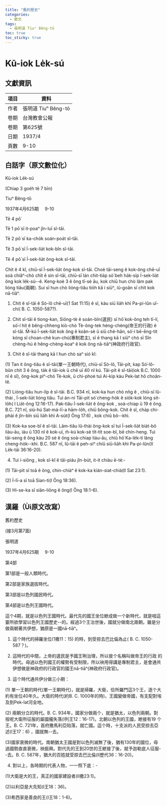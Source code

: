 ```yaml
---
title: "舊約歷史"
categories:
  - 散文
tags:
  - 張明道 Tiuⁿ Bêng-tō
toc: true
toc_sticky: true
---
```


# Kū-iok Le̍k-sú

## 文獻資訊

| 項目 | 資料 |
|---|---|
| 作者 | 張明道 Tiuⁿ Bêng-tō |
| 卷期 | 台灣教會公報 |
| 卷期 | 第625號 |
| 日期 | 1937/4 |
| 頁數 | 9-10 |

## 白話字（原文數位化）

Kū-iok Le̍k-sú

(Chiap 3 goe̍h tē 7 bīn)

Tiuⁿ Bêng-tō

1937年4月625期     9-10

Tē 4 pō͘

Tē 1 pō͘ sī it-poaⁿ jîn-luī sî-tāi.

Tē 2 pō͘ sī ka-cho̍k soán-poa̍t sî-tāi.

Tē 3 pō͘ sī Í-sek-lia̍t kok-bîn sî-tāi.

Tē 4 pō͘ sī Í-sek-lia̍t ông-kok sî-tāi.

Chit ê 4 kî, chiū-sī Í-sek-lia̍t ông-kok sî-tāi. Choè tāi-seng ê kok-ông chē-uī soà chiâⁿ-chò chi̍t ê sin sî-tāi, chiū-sī lán chit-tia̍p só͘ beh ha̍k-si̍p Í-sek-lia̍t ông kok le̍k-sú--ê. Keng-koè 3 ê ông tī-sè āu, kok chiū hun chò lâm pak lióng tiâu(兩朝). Sui sī hun chò lióng-tiâu tio̍h kā i siūⁿ, iû-goân sī chi̍t kok nā-tiāⁿ.

1. Chit ê sî-tāi ê Sò-lô chē-uī(1 Sat 11:15) ê sî, kàu siū lia̍h khì Pa-pí-lûn uî-chí( B. C. 1050-587?).

2. Chit sî-tāi ê tiong-kan, Siōng-tè ê soán-bîn(選民) sī hō͘ kok-ông teh tī-lí, só͘-í hit ê bêng-chheng kiò-chò Tè-ông-tek héng-chèng(帝王的行政) ê sî-tāi. M̄-kú Í-sek-lia̍t kok ông ê koân-sè ū siū chè-hān, só͘-í bē-ēng-tit kóng sī choan-chè kun-chú(專制君主), sī ē thang kā I siūⁿ chò sī Sîn chèng-hú ê hêng-chèng-koaⁿ ê kok ông nā-tiāⁿ(神政府行政官).

3. Chit ê sî-tāi thang kā I hun chò saⁿ sió kî:

(1) Tan it ông-tiâu ê sî-tāi(單一王朝時代), chiū-sī Sò-lô, Tāi-pi̍t, kap Só͘-lô-bûn chit 3 ê ông, ta̍k ê tāi-iok ū chē uī 40 nî kú. Tāi-pi̍t ê sî-tāi(iok B.C. 1000 nî ê sî), ông-kok pìⁿ-chò Tè-kok, ū chi-phoè tuì Ai-ki̍p kàu Pek-lat hô choân-tē.

(2) Lióng-tiâu hun-li̍p ê sî-tāi. B.C. 934 nî, kok-ka hun chò nn̄g ê , chiū-sī Iû-thài , Í-sek-lia̍t lióng tiâu. Tuì án-ni Tāi-pi̍t só͘ cheng-ho̍k ê sio̍k-kok lóng sit-lo̍h( I Lia̍t-ông 12:16-17). Pak-tiâu Í-sek-lia̍t ê ông-kok , soà-chiap ū 19 ê ông. B.C. 721 nî, siú-hú Sat-má-lī-a hām-lo̍h, chiū bông-kok. Chit ê sî, cha̍p chi-phài ê jîn-bîn siū lia̍h khì A-su̍t(I Ông 17:6) , kok chiū bô--khì.

(3) Kok-ka soe-bî ê sî-tāi. Lâm-tiâu Iû-thài ông-kok sī tuì Í-sek-lia̍t bia̍t-bô liáu-āu, iáu ū 130 nî ê kok-uī, m̄-kú kok-sè ti̍t-ti̍t soe-bî, bē chín-heng. Tuì tāi-seng ê ông kàu 20 sè ê ông soà-chiap liáu-āu, chiū hō͘ Ka-le̍k-tí lâng cheng-ho̍k--khì. B.C. 587 nî, Iû-tāi ê peh-sìⁿ chiū siū-lia̍h khì Pa-pí-lûn(II Le̍k-tāi 36:16-20).

4. Tuì í-siōng , kok sî-kî ê tāi-piáu jîn-bu̍t, it-it chiàu ē-té:-

(1) Tāi-pi̍t sī toā ê ông, chin-chiàⁿ ê kok-ka kiàn-siat-chiá(II Sat 23:1).

(2) Í-lī-a sī toā Sian-ti(I Ông 18:36).

(3) Hi-se-ka sī siān-liông ê ông(I Ông 18:1-6).

## 漢羅（Ùi原文改寫）

舊約歷史

(接3月第7面)

張明道

1937年4月625期     9-10

第4部

第1部是一般人類時代。

第2部是家族選拔時代。

第3部是以色列國民時代。

第4部是以色列王國時代。

這个4期，就是以色列王國時代。最代先的國王坐位紲成做一个新時代，就是咱這霎所欲學習以色列王國歷史--的。經過3个王治世後，國就分做南北兩朝。雖是分做兩朝著共伊想，猶原是一國nā-tiāⁿ。

1. 這个時代的掃羅坐位(1撒11：15) 的時，到受掠去巴比倫為止( B. C. 1050-587？)。

2. 這時代的中間，上帝的選民是予國王咧治理，所以彼个名稱叫做帝王的行政 的時代。毋過以色列國王的權勢有受制限，所以袂用得講是專制君主，是會通共伊想做是神政府的行政官的國王nā-tiāⁿ(神政府行政官)。

3. 這个時代通共伊分做三小期：

(1) 單一王朝的時代(單一王朝時代)，就是掃羅，大衛，佮所羅門這3个王，逐个大約有坐位40年久。大衛的時代(約B. C. 1000年的時)，王國變做帝國，有支配對埃及到Pek-lat河全地。

(2) 兩朝分立的時代。B. C. 934年，國家分做兩个，就是猶太，以色列兩朝。對按呢大衛所征服的屬國攏失落(I列王12：16-17)。北朝以色列的王國，紲接有19 个王。B. C. 721年，首府撒馬利亞陷落，就亡國。這个時，十支派的人民受掠去亞述(I王17：6) ，國就無--去。

(3)國家衰微的時代。南朝猶太王國是對以色列滅無了後，猶有130年的國位，毋過國勢直直衰微，袂振興。對代先的王到20世的王紲接了後，就予迦勒底人征服--去。B. C. 587年，猶大的百姓就受掠去巴比倫(II歷代36：16-20)。

4. 對以上，各時期的代表人物，一一照下底：-

(1)大衛是大的王，真正的國家建設者(II撒23:1)。

(2)以利亞是大先知(I王18：36)。

(3)希西家是善良的王(I王18：1-6)。
